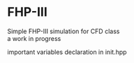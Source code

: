 # FHP-III

Simple FHP-III simulation for CFD class \
a work in progress


important variables declaration in init.hpp
